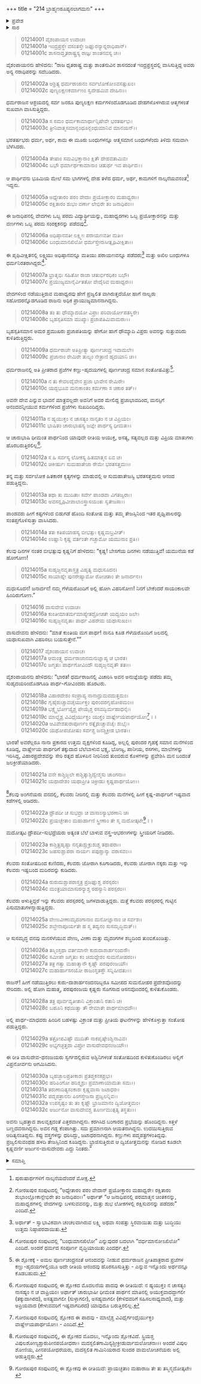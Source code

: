 +++
title = "214 ಬ್ರಾಹ್ಮಣರೂಪ್ಯನಲಾಗಮನಃ"
+++

<details><summary>ಪ್ರವೇಶ</summary>


।।   ಓಂ ಓಂ ನಮೋ ನಾರಾಯಣಾಯ।।   ಶ್ರೀ ವೇದವ್ಯಾಸಾಯ ನಮಃ ।।

ಶ್ರೀ ಕೃಷ್ಣದ್ವೈಪಾಯನ ವೇದವ್ಯಾಸ ವಿರಚಿತ  

**ಶ್ರೀ ಮಹಾಭಾರತ**

**ಆದಿ ಪರ್ವ**

**ಖಾಂಡವದಾಹ ಪರ್ವ**

**ಅಧ್ಯಾಯ 214**

</details>


<details><summary>ಸಾರ</summary>

ಪಾಂಡವರ ಸಂತೋಷದ ದಿನಗಳು (1-13). ಕೃಷ್ಣ-ಧನಂಜಯರು ಗೆಳೆಯರೊಂದಿಗೆ ಜಲವಿಹಾರಕ್ಕೆ ಯಮುನೆಗೆ ಹೋದುದು (14-25). ಕೃಷ್ಣಾರ್ಜುನರು ಕುಳಿತಿರುವಲ್ಲಿ ವಿಪ್ರರೂಪದಲ್ಲಿ ಅಗ್ನಿಯು ಕಾಣಿಸಿಕೊಂಡಿದುದು (26-32).

</details>


> 01214001 ವೈಶಂಪಾಯನ ಉವಾಚ।  
01214001a ಇಂದ್ರಪ್ರಸ್ಥೇ ವಸಂತಸ್ತೇ ಜಘ್ನುರನ್ಯಾನ್ನರಾಧಿಪಾನ್।  
01214001c ಶಾಸನಾದ್ಧೃತರಾಷ್ಟ್ರಸ್ಯ ರಾಜ್ಞಃ ಶಾಂತನವಸ್ಯ ಚ।।

ವೈಶಂಪಾಯನನು ಹೇಳಿದನು: “ರಾಜ ಧೃತರಾಷ್ಟ್ರ ಮತ್ತು ಶಾಂತನುವಿನ ಶಾಸನದಂತೆ ಇಂದ್ರಪ್ರಸ್ಥದಲ್ಲಿ ವಾಸಿಸುತ್ತಿದ್ದ ಅವರು ಅನ್ಯ ನರಾಧಿಪರನ್ನು ಸದೆಬಡಿದರು.

> 01214002a ಆಶ್ರಿತ್ಯ ಧರ್ಮರಾಜಾನಂ ಸರ್ವಲೋಕೋಽವಸತ್ಸುಖಂ।   
01214002c ಪುಣ್ಯಲಕ್ಷಣಕರ್ಮಾಣಂ ಸ್ವದೇಹಮಿವ ದೇಹಿನಃ।।

ಧರ್ಮರಾಜನ ಆಶ್ರಯದಲ್ಲಿ ಸರ್ವ ಜನರೂ ಪುಣ್ಯಲಕ್ಷಣ ಕರ್ಮಗಳಿಂದೊಡಗೂಡಿದ ದೇಹಗಳೊಳಗಿರುವ ಆತ್ಮಗಳಂತೆ ಸುಖವಾಗಿ ವಾಸಿಸುತ್ತಿದ್ದರು.

> 01214003a ಸ ಸಮಂ ಧರ್ಮಕಾಮಾರ್ಥಾನ್ಸಿಷೇವೇ ಭರತರ್ಷಭಃ।  
01214003c ತ್ರೀನಿವಾತ್ಮಸಮಾನ್ಬಂಧೂನ್ಬಂಧುಮಾನಿವ ಮಾನಯನ್।।

ಭರತರ್ಷಭರು ಧರ್ಮ, ಅರ್ಥ, ಕಾಮ ಈ ಮೂರು ಬಂಧುಗಳನ್ನೂ ಆತ್ಮಸಮಾನ ಬಂಧುಗಳೆಂದು ತಿಳಿದು ಸಮವಾಗಿ ಬೆಳೆಸಿದರು.

> 01214004a ತೇಷಾಂ ಸಮವಿಭಕ್ತಾನಾಂ ಕ್ಷಿತೌ ದೇಹವತಾಮಿವ।  
01214004c ಬಭೌ ಧರ್ಮಾರ್ಥಕಾಮಾನಾಂ ಚತುರ್ಥ ಇವ ಪಾರ್ಥಿವಃ।।

ಆ ಪಾರ್ಥಿವನು ಭೂಮಿಯ ಮೇಲೆ ಸಮ ಭಾಗಗಳಲ್ಲಿ ದೇಹ ತಳೆದ ಧರ್ಮ, ಅರ್ಥ, ಕಾಮಗಳಿಗೆ ನಾಲ್ಕನೆಯವನಂತೆ[^1] ಇದ್ದನು.

> 01214005a ಅಧ್ಯೇತಾರಂ ಪರಂ ವೇದಾಃ ಪ್ರಯೋಕ್ತಾರಂ ಮಹಾಧ್ವರಾಃ।   
01214005c ರಕ್ಷಿತಾರಂ ಶುಭಂ ವರ್ಣಾ ಲೇಭಿರೇ ತಂ ಜನಾಧಿಪಂ।।

ಈ ಜನಾಧಿಪನಲ್ಲಿ ವೇದಗಳು ಒಬ್ಬ ಪರಮ ವಿದ್ಯಾರ್ಥಿಯನ್ನು, ಮಹಾಧ್ವರಗಳು ಒಬ್ಬ ಪ್ರಯೋಕ್ತಾರನನ್ನು ಮತ್ತು ವರ್ಣಗಳು ಒಬ್ಬ ಪರಮ ಸಂರಕ್ಷಕನನ್ನು ಪಡೆದವು[^2].

> 01214006a ಅಧಿಷ್ಠಾನವತೀ ಲಕ್ಷ್ಮೀಃ ಪರಾಯಣವತೀ ಮತಿಃ।  
01214006c ಬಂಧುಮಾನಖಿಲೋ ಧರ್ಮಸ್ತೇನಾಸೀತ್ಪೃಥಿವೀಕ್ಷಿತಾ।।

ಈ ಪೃಥಿವೀಕ್ಷಿತನಲ್ಲಿ ಲಕ್ಷ್ಮಿಯು ಅಧಿಷ್ಠಾನವನ್ನೂ ಮತಿಯು ಪರಾಯಣವನ್ನೂ ಪಡೆದರು[^3] ಮತ್ತು ಅಖಿಲ ಬಂಧುಗಳೂ ಧರ್ಮನಿರತರಾಗಿದ್ದರು[^4].

> 01214007a ಭ್ರಾತೃಭಿಃ ಸಹಿತೋ ರಾಜಾ ಚತುರ್ಭಿರಧಿಕಂ ಬಭೌ।  
01214007c ಪ್ರಯುಜ್ಯಮಾನೈರ್ವಿತತೋ ವೇದೈರಿವ ಮಹಾಧ್ವರಃ।।

ವೇದಗಳಿಂದ ನಡೆಯುತ್ತಿರುವ ಮಹಾಧ್ವರವು ಹೇಗೆ ಪ್ರಜ್ವಲಿತ ವಾಗಿರುತ್ತದೆಯೋ ಹಾಗೆ ನಾಲ್ವರು ಸಹೋದರನ್ನೊಡಗೂಡಿದ ರಾಜನು ಅಧಿಕ ಪ್ರಾಯುಜ್ಯಮಾನನಾಗಿದ್ದನು.

> 01214008a ತಂ ತು ಧೌಮ್ಯಾದಯೋ ವಿಪ್ರಾಃ ಪರಿವಾರ್ಯೋಪತಸ್ಥಿರೇ।   
01214008c ಬೃಹಸ್ಪತಿಸಮಾ ಮುಖ್ಯಾಃ ಪ್ರಜಾಪತಿಮಿವಾಮರಾಃ।।

ಬೃಹಸ್ಪತಿಸಮಾನ ಅಮರ ಪ್ರಮುಖರು ಪ್ರಜಾಪತಿಯನ್ನು ಹೇಗೋ ಹಾಗೆ ಧೌಮ್ಯಾದಿ ವಿಪ್ರರು ಅವನನ್ನು ಸುತ್ತುವರಿದು ಕುಳಿತಿರುತ್ತಿದ್ದರು.

> 01214009a ಧರ್ಮರಾಜೇ ಅತಿಪ್ರೀತ್ಯಾ ಪೂರ್ಣಚಂದ್ರ ಇವಾಮಲೇ।  
01214009c ಪ್ರಜಾನಾಂ ರೇಮಿರೇ ತುಲ್ಯಂ ನೇತ್ರಾಣಿ ಹೃದಯಾನಿ ಚ।।

ಧರ್ಮರಾಜನಲ್ಲಿ ಅತಿ ಪ್ರೀತರಾದ ಪ್ರಜೆಗಳ ಕಣ್ಣು-ಹೃದಯಗಳಲ್ಲಿ ಪೂರ್ಣಚಂದ್ರ ಸಮಾನ ಸಂತೋಷವಿತ್ತು[^5].

> 01214010a ನ ತು ಕೇವಲದೈವೇನ ಪ್ರಜಾ ಭಾವೇನ ರೇಮಿರೇ।  
01214010c ಯದ್ಬಭೂವ ಮನಃಕಾಂತಂ ಕರ್ಮಣಾ ಸ ಚಕಾರ ತತ್।।

ಅವನೇ ದೇವ ಎನ್ನುವ ಭಾವನೆ ಮಾತ್ರವಲ್ಲದೇ ಅವನಿಗೆ ಅವರ ಮೇಲಿದ್ದ ಪ್ರಜಾಭಾವದಿಂದ, ಮನಸ್ಸಿಗೆ ಆನಂದವನ್ನೀಯುವ ಕರ್ಮಗಳಿಂದ ಪ್ರಜೆಗಳು ಸುಖದಿಂದಿದ್ದರು.

> 01214011a ನ ಹ್ಯಯುಕ್ತಂ ನ ಚಾಸತ್ಯಂ ನಾನೃತಂ ನ ಚ ವಿಪ್ರಿಯಂ।   
01214011c ಭಾಷಿತಂ ಚಾರುಭಾಷಸ್ಯ ಜಜ್ಞೇ ಪಾರ್ಥಸ್ಯ ಧೀಮತಃ।।

ಆ ಚಾರುಭಾಷಿ ಧೀಮಂತ ಪಾರ್ಥನಿಂದ ಯಾವುದೇ ರೀತಿಯ ಅಯುಕ್ತ, ಅಸತ್ಯ, ಸತ್ಯವಲ್ಲದ ಮತ್ತು ವಿಪ್ರಿಯ ಮಾತುಗಳು ಹೊರಬರುತ್ತಿರಲಿಲ್ಲ[^6].

> 01214012a ಸ ಹಿ ಸರ್ವಸ್ಯ ಲೋಕಸ್ಯ ಹಿತಮಾತ್ಮನ ಏವ ಚ।  
01214012c ಚಿಕೀರ್ಷುಃ ಸುಮಹಾತೇಜಾ ರೇಮೇ ಭರತಸತ್ತಮಃ।।

ತನ್ನ ಮತ್ತು ಸರ್ವಲೋಕ ಹಿತಕಾರಕ ಕೃತ್ಯಗಳನ್ನು ಮಾಡುವಲ್ಲಿ ಆ ಸುಮಹಾತೇಜಸ್ವಿ ಭರತಸತ್ತಮನು ಆನಂದ ಪಡುತ್ತಿದ್ದನು.

> 01214013a ತಥಾ ತು ಮುದಿತಾಃ ಸರ್ವೇ ಪಾಂಡವಾ ವಿಗತಜ್ವರಾಃ।  
01214013c ಅವಸನ್ಪೃಥಿವೀಪಾಲಾಂಸ್ತ್ರಾಸಯಂತಃ ಸ್ವತೇಜಸಾ।।

ಪಾಂಡವರು ಹೀಗೆ ಕಷ್ಟಗಳಿಂದ ಬಿಡುಗಡೆ ಹೊಂದಿ ಸಂತೋಷ ಮತ್ತು ತಮ್ಮ ತೇಜಸ್ಸಿನಿಂದ ಇತರ ಪೃಥ್ವಿಪಾಲರನ್ನು ಸಂತಪ್ತಗೊಳಿಸುತ್ತಾ ವಾಸಿಸಿದರು.

> 01214014a ತತಃ ಕತಿಪಯಾಹಸ್ಯ ಬೀಭತ್ಸುಃ ಕೃಷ್ಣಮಬ್ರವೀತ್।   
01214014c ಉಷ್ಣಾನಿ ಕೃಷ್ಣ ವರ್ತಂತೇ ಗಚ್ಛಾಮೋ ಯಮುನಾಂ ಪ್ರತಿ।।

ಕೆಲವು ದಿನಗಳ ನಂತರ ಬೀಭತ್ಸುವು ಕೃಷ್ಣನಿಗೆ ಹೇಳಿದನು: “ಕೃಷ್ಣ! ಬೇಸಗೆಯ ದಿನಗಳು ನಡೆಯುತ್ತಿವೆ! ಯಮುನೆಯ ಕಡೆ ಹೋಗೋಣ!

> 01214015a ಸುಹೃಜ್ಜನವೃತಾಸ್ತತ್ರ ವಿಹೃತ್ಯ ಮಧುಸೂದನ।  
01214015c ಸಾಯಾಹ್ನೇ ಪುನರೇಷ್ಯಾಮೋ ರೋಚತಾಂ ತೇ ಜನಾರ್ದನ।।

ಮಧುಸೂದನ! ಜನಾರ್ದನ! ನಮ್ಮ ಗೆಳೆಯರೊಂದಿಗೆ ಅಲ್ಲಿ ಹೋಗಿ ವಿಹರಿಸೋಣ! ನಿನಗೆ ಬೇಕೆಂದರೆ ಸಾಯಂಕಾಲವೇ ಹಿಂದಿರುಗೋಣ.”

> 01214016 ವಾಸುದೇವ ಉವಾಚ।  
01214016a ಕುಂತೀಮಾತರ್ಮಮಾಪ್ಯೇತದ್ರೋಚತೇ ಯದ್ವಯಂ ಜಲೇ।  
01214016c ಸುಹೃಜ್ಜನವೃತಾಃ ಪಾರ್ಥ ವಿಹರೇಮ ಯಥಾಸುಖಂ।।

ವಾಸುದೇವನು ಹೇಳಿದನು: “ಮಾತೆ ಕುಂತಿಯ ಮಗ ಪಾರ್ಥ! ನಾನೂ ಕೂಡ ಗೆಳೆಯರೊಂದಿಗೆ ಜಲದಲ್ಲಿ ಯಥಾಸುಖವಾಗಿ ವಿಹರಿಸಲು ಬಯಸುತ್ತೇನೆ.””

> 01214017 ವೈಶಂಪಾಯನ ಉವಾಚ।  
01214017a ಆಮಂತ್ರ್ಯ ಧರ್ಮರಾಜಾನಮನುಜ್ಞಾಪ್ಯ ಚ ಭಾರತ।  
01214017c ಜಗ್ಮತುಃ ಪಾರ್ಥಗೋವಿಂದೌ ಸುಹೃಜ್ಜನವೃತೌ ತತಃ।।

ವೈಶಂಪಾಯನನು ಹೇಳಿದನು: “ಭಾರತ! ಧರ್ಮರಾಜನಲ್ಲಿ ವಿಚಾರಿಸಿ ಅವನ ಅನುಜ್ಞೆಯನ್ನು ಪಡೆದು ತಮ್ಮ ಸುಹೃದಯರಿಂದೊಡಗೂಡಿ ಪಾರ್ಥ-ಗೋವಿಂದರು ಹೊರಟರು.

> 01214018a ವಿಹಾರದೇಶಂ ಸಂಪ್ರಾಪ್ಯ ನಾನಾದ್ರುಮವದುತ್ತಮಂ।  
01214018c ಗೃಹೈರುಚ್ಚಾವಚೈರ್ಯುಕ್ತಂ ಪುರಂದರಗೃಹೋಪಮಂ।।  
01214019a ಭಕ್ಷ್ಯೈರ್ಭೋಜ್ಯೈಶ್ಚ ಪೇಯೈಶ್ಚ ರಸವದ್ಭಿರ್ಮಹಾಧನೈಃ।  
01214019c ಮಾಲ್ಯೈಶ್ಚ ವಿವಿಧೈರ್ಯುಕ್ತಂ ಯುಕ್ತಂ ವಾರ್ಷ್ಣೇಯಪಾರ್ಥಯೋಃ[^7]।।  
01214020a ಆವಿವೇಶತುರಾಪೂರ್ಣಂ ರತ್ನೈರುಚ್ಚಾವಚೈಃ ಶುಭೈಃ।  
01214020c ಯಥೋಪಜೋಷಂ ಸರ್ವಶ್ಚ ಜನಶ್ಚಿಕ್ರೀಡ ಭಾರತ।।

ಭಾರತ! ಅವರೆಲ್ಲರೂ ನಾನಾ ಪ್ರಕಾರದ ಉತ್ತಮ ವೃಕ್ಷಗಳಿಂದ ಕೂಡಿದ್ದ, ಅಲ್ಲಲ್ಲಿ ಪುರಂದರ ಗೃಹಕ್ಕೆ ಸಮಾನ ಮನೆಗಳಿಂದ ಕೂಡಿದ್ದ, ವಾರ್ಷ್ಣೇಯ ಪಾರ್ಥರಿಗೆ ತಕ್ಕುದಾದ ಬೆಲೆಬಾಳುವ ಭಕ್ಷ್ಯ, ಭೋಜ್ಯ, ಪಾನೀಯ, ರಸಗಳು, ಮಾಲೆಗಳನ್ನು ಇರಿಸಿದ್ದ, ವಿಹಾರಪ್ರದೇಶವನ್ನು ಸೇರಿ ರತ್ನದ ಹೊಳಪಿನ ನೀರಿನಿಂದ ತುಂಬಿರುವ ಕೊಳಗಳನ್ನು ಪ್ರವೇಶಿಸಿ ಮನ ಬಂದಂತೆ ಜಲಕ್ರೀಡೆಯಾಡಿದರು.

> 01214021a ವನೇ ಕಾಶ್ಚಿಜ್ಜಲೇ ಕಾಶ್ಚಿತ್ಕಾಶ್ಚಿದ್ವೇಶ್ಮಸು ಚಾಂಗನಾಃ।  
01214021c ಯಥಾದೇಶಂ ಯಥಾಪ್ರೀತಿ ಚಿಕ್ರೀಡುಃ ಕೃಷ್ಣಪಾರ್ಥಯೋಃ।।

[^8]ಕೆಲವು ಅಂಗನೆಯರು ವನದಲ್ಲಿ, ಕೆಲವರು ನೀರಿನಲ್ಲಿ ಮತ್ತು ಕೆಲವರು ಮನೆಗಳಲ್ಲಿ ಹೀಗೆ ಕೃಷ್ಣ-ಪಾರ್ಥರಿಗೆ ಇಷ್ಟವಾದ ಕಡೆಗಳಲ್ಲಿ ಆಡಿದರು.

> 01214022a ದ್ರೌಪದೀ ಚ ಸುಭದ್ರಾ ಚ ವಾಸಾಂಸ್ಯಾಭರಣಾನಿ ಚ।  
01214022c ಪ್ರಯಚ್ಛೇತಾಂ ಮಹಾರ್ಹಾಣಿ ಸ್ತ್ರೀಣಾಂ ತೇ ಸ್ಮ ಮದೋತ್ಕಟೇ[^9]।।

ಮದೋತ್ಕಟ ದ್ರೌಪದೀ-ಸುಭದ್ರೆಯರು ಅತ್ಯಂತ ಬೆಲೆ ಬಾಳುವ ವಸ್ತ್ರ-ಆಭರಣಗಳನ್ನು ಸ್ತ್ರೀಯರಿಗೆ ನೀಡಿದರು.

> 01214023a ಕಾಶ್ಚಿತ್ಪ್ರಹೃಷ್ಟಾ ನನೃತುಶ್ಚುಕ್ರುಶುಶ್ಚ ತಥಾಪರಾಃ।   
01214023c ಜಹಸುಶ್ಚಾಪರಾ ನಾರ್ಯಃ ಪಪುಶ್ಚಾನ್ಯಾ ವರಾಸವಂ।।

ಕೆಲವರು ಸಂತೋಷದಿಂದ ಕುಣಿದರು, ಕೆಲವರು ಜೋರಾಗಿ ಕೂಗಾಡಿದರು, ಕೆಲವರು ಜೋರಾಗಿ ನಕ್ಕರು ಮತ್ತು ಇನ್ನು ಕೆಲವರು ಇಷ್ಟಬಂದ ಮದಿರವನ್ನು ಕುಡಿದರು.

> 01214024a ರುರುದುಶ್ಚಾಪರಾಸ್ತತ್ರ ಪ್ರಜಘ್ನುಶ್ಚ ಪರಸ್ಪರಂ।  
01214024c ಮಂತ್ರಯಾಮಾಸುರನ್ಯಾಶ್ಚ ರಹಸ್ಯಾನಿ ಪರಸ್ಪರಂ।।

ಕೆಲವರು ಅಳುತ್ತಿದ್ದರೆ ಇನ್ನು ಕೆಲವರು ಪರಸ್ಪರರಲ್ಲಿ ಜಗಳವಾಡುತ್ತಿದ್ದರು. ಮತ್ತೆ ಕೆಲವರು ಪರಸ್ಪರರಲ್ಲಿ ಗುಟ್ಟಿನ ಪಿಸುಮಾತುಗಳನ್ನಾಡುತ್ತಿದ್ದರು.

> 01214025a ವೇಣುವೀಣಾಮೃದಂಗಾನಾಂ ಮನೋಜ್ಞಾನಾಂ ಚ ಸರ್ವಶಃ।  
01214025c ಶಬ್ಧೇನಾಪೂರ್ಯತೇ ಹ ಸ್ಮ ತದ್ವನಂ ಸುಸಮೃದ್ಧಿಮತ್।।

ಆ ಸುಸಮೃದ್ಧ ವನವು ಮನಸೆಳೆಯುವ ವೇಣು, ವೀಣಾ ಮತ್ತು ಮೃದಂಗಗಳ ಶಬ್ಧದಿಂದ ತುಂಬಿಕೊಂಡಿತ್ತು.

> 01214026a ತಸ್ಮಿಂಸ್ತಥಾ ವರ್ತಮಾನೇ ಕುರುದಾಶಾರ್ಹನಂದನೌ।   
01214026c ಸಮೀಪೇ ಜಗ್ಮತುಃ ಕಂ ಚಿದುದ್ದೇಶಂ ಸುಮನೋಹರಂ।।  
01214027a ತತ್ರ ಗತ್ವಾ ಮಹಾತ್ಮಾನೌ ಕೃಷ್ಣೌ ಪರಪುರಂಜಯೌ।  
01214027c ಮಹಾರ್ಹಾಸನಯೋ ರಾಜಂಸ್ತತಸ್ತೌ ಸನ್ನಿಷೀದತುಃ।।

ರಾಜನ್! ಹೀಗೆ ನಡೆಯುತ್ತಿರಲು ಕುರು-ದಾಶಾರ್ಹನಂದನರಿಬ್ಬರೂ ಸಮೀಪದ ಸುಮನೋಹರ ಪ್ರದೇಶವೊಂದನ್ನು ಸೇರಿದರು. ಅಲ್ಲಿ ಹೋಗಿ ಮಹಾತ್ಮ, ಪರಪುರಂಜಯ ಕೃಷ್ಣರು ಸೊಗಸಾದ ಆಸನವೊಂದರಲ್ಲಿ ಕುಳಿತುಕೊಂಡರು.

> 01214028a ತತ್ರ ಪೂರ್ವವ್ಯತೀತಾನಿ ವಿಕ್ರಾಂತಾನಿ ರತಾನಿ ಚ।  
01214028c ಬಹೂನಿ ಕಥಯಿತ್ವಾ ತೌ ರೇಮಾತೇ ಪಾರ್ಥಮಾಧವೌ।।

ಅಲ್ಲಿ ಪಾರ್ಥ-ಮಾಧವರು ಹಿಂದಿನ ಬಹಳಷ್ಟು ವಿಕ್ರಾಂತ ಮತ್ತು ಪ್ರೀತಿಯ ಘಟನೆಗಳನ್ನು ಹೇಳಿಕೊಳ್ಳುತ್ತಾ ಸಂತೋಷ ಪಡುತ್ತಿದ್ದರು.

> 01214029a ತತ್ರೋಪವಿಷ್ಟೌ ಮುದಿತೌ ನಾಕಪೃಷ್ಠೇಽಶ್ವಿನಾವಿವ।  
01214029c ಅಭ್ಯಗಚ್ಛತ್ತದಾ ವಿಪ್ರೋ ವಾಸುದೇವಧನಂಜಯೌ।।

ಈ ರೀತಿ ವಾಸುದೇವ-ಧನಂಜಯರು ಸ್ವರ್ಗದಲ್ಲಿರುವ ಅಶ್ವಿನಿಗಳಂತೆ ಸಂತೋಷದಿಂದ ಕುಳಿತುಕೊಂಡಿರಲು ಅಲ್ಲಿಗೆ ವಿಪ್ರನೋರ್ವನು ಆಗಮಿಸಿದನು.

> 01214030a ಬೃಹಚ್ಛಾಲಪ್ರತೀಕಾಶಃ ಪ್ರತಪ್ತಕನಕಪ್ರಭಃ।   
01214030c ಹರಿಪಿಂಗೋ ಹರಿಶ್ಮಶ್ರುಃ ಪ್ರಮಾಣಾಯಾಮತಃ ಸಮಃ।।  
01214031a ತರುಣಾದಿತ್ಯಸಂಕಾಶಃ ಕೃಷ್ಣವಾಸಾ ಜಟಾಧರಃ।  
01214031c ಪದ್ಮಪತ್ರಾನನಃ ಪಿಂಗಸ್ತೇಜಸಾ ಪ್ರಜ್ವಲನ್ನಿವ।।  
01214032a ಉಪಸೃಷ್ಟಂ ತು ತಂ ಕೃಷ್ಣೌ ಭ್ರಾಜಮಾನಂ ದ್ವಿಜೋತ್ತಮಂ।  
01214032c ಅರ್ಜುನೋ ವಾಸುದೇವಶ್ಚ ತೂರ್ಣಮುತ್ಪತ್ಯ ತಸ್ಥತುಃ।।

ಅವನು ಬೃಹತ್ತಾದ ಶಾಲವೃಕ್ಷದಂತೆ ಎತ್ತರವಾಗಿದ್ದನು. ಕರಗಿಸಿದ ಬಂಗಾರದ ಪ್ರಭೆಯನ್ನು ಹೊಂದಿದ್ದನು. ಕಿತ್ತಳೆ ಬಣ್ಣದವನಾಗಿದ್ದನು. ಅವನ ಗಡ್ಡ ಕೆಂಪಾಗಿತ್ತು. ಸಮ ಪ್ರಮಾಣನಾಗಿ ಆಯತನಾಗಿದ್ದನು. ಉದಯಿಸುತ್ತಿರುವ ಆದಿತ್ಯನಂತಿದ್ದನು. ಕಪ್ಪು ವಸ್ತ್ರಗಳನ್ನು ಧರಿಸಿದ್ದು, ಜಟಾಧರನಾಗಿದ್ದನು. ಕಣ್ಣುಗಳು ಪದ್ಮಪತ್ರಗಳಂತಿದ್ದವು. ಪ್ರಜ್ವಲಿಸುವಂಥಹ ಹಳದಿ ತೇಜಸ್ಸಿನಿಂದ ಕೂಡಿದ್ದನು. ಭ್ರಾಜಿಸುತ್ತಿರುವ ಆ ದ್ವಿಜೋತ್ತಮನನ್ನು ನೋಡಿದ ಕೂಡಲೇ ಕೃಷ್ಣವರ್ಣಿ ಅರ್ಜುನ-ವಾಸುದೇವರು ಎದ್ದು ನಿಂತರು.”

<details><summary>ಸಮಾಪ್ತಿ</summary>



ಇತಿ ಶ್ರೀ ಮಹಾಭಾರತೇ ಆದಿಪರ್ವಣಿ ಖಾಂಡವದಾಹಪರ್ವಣಿ ಬ್ರಾಹ್ಮಣರೂಪ್ಯನಲಾಗಮನೇ ಚತುರ್ದಶಾಧಿಕದ್ವಿಶತತಮೋಽಧ್ಯಾಯಃ।।  
ಇದು ಶ್ರೀ ಮಹಾಭಾರತದಲ್ಲಿ ಆದಿಪರ್ವದಲ್ಲಿ ಖಾಂಡವದಾಹಪರ್ವದಲ್ಲಿ ಬ್ರಾಹ್ಮಣರೂಪದಲ್ಲಿ ಅನಲನ ಆಗಮನ ಎನ್ನುವ ಇನ್ನೂರಾ ಹದಿನಾಲ್ಕನೆಯ ಅಧ್ಯಾಯವು.

</details>

[^1]: ಪುರುಷಾರ್ಥಗಳಿಗೆ ನಾಲ್ಕನೆಯದೆಂದರೆ ಮೋಕ್ಷ.

[^2]: ಗೋರಖಪುರ ಸಂಪುಟದಲ್ಲಿ “ಅಧ್ಯೇತಾರಂ ಪರಂ ವೇದಾನ್ ಪ್ರಯೋಕ್ತಾರಂ ಮಹಾಧ್ವರೇ। ರಕ್ಷಿತಾರಂ ಶುಭಾಂಲ್ಲೋಕಾನ್ಲೇಭಿರೇ ತಂ ಜನಾಧಿಪಂ।।” ಅರ್ಥಾತ್ “ಆ ಜನಾಧಿಪನಲ್ಲಿ ಪರಮಾತ್ಮನ ಚಿಂತಕನನ್ನು, ಮಹಾಧ್ವರಗಳಲ್ಲಿ ವೇದಗಳನ್ನು ಬಳಸುವವನನ್ನು, ಮತ್ತು ಶುಭ ಲೋಕಗಳಲ್ಲಿ ರಕ್ಷಿಸುವನನ್ನು ಪಡೆದರು” ಎಂದಿದೆ.

[^3]: ಅರ್ಥಾತ್ - ಸ್ವಾಭಾವಿಕವಾಗಿ ಚಂಚಲವಾಗಿರುವ ಲಕ್ಷ್ಮಿ ಅಥವಾ ಸಂಪತ್ತು ಸ್ಥಿರವಾಯಿತು ಮತ್ತು ಬುದ್ಧಿಯು ಉತ್ತಮ ನಿಷ್ಠಾಪರವಾಯಿತು.

[^4]: ಗೋರಖಪುರ ಸಂಪುಟದಲ್ಲಿ “ಬಂಧುಮಾನಖಿಲೋ” ಎನ್ನುವುದರ ಬದಲಾಗಿ “ವರ್ಧಮಾನೋಽಖಿಲೋ” ಎಂದಿದೆ. ಅಂದರೆ ಧರ್ಮದ ಸಂಪೂರ್ಣ ವೃದ್ಧಿಯಾಯಿತು ಎಂದರ್ಥ.

[^5]: ಈ ಶ್ಲೋಕಕ್ಕೆ - ಅಮಲ ಪೂರ್ಣಚಂದ್ರನಂತೆ ಆನಂದವನ್ನು ನೀಡುವ ಧರ್ಮರಾಜನ ಪ್ರೀತಿಪಾತ್ರರಾದ ಪ್ರಜೆಗಳ ಕಣ್ಣು-ಹೃದಯಗಳಲ್ಲಿಯೂ ಅದೇ ರೀತಿಯ ಆನಂದವು ಹೊರಸೂಸುತ್ತಿತ್ತು - ಎನ್ನುವ ಇನ್ನೊಂದು ಅರ್ಥವನ್ನೂ ಕೊಡಬಹುದು.

[^6]: ಗೋರಖಪುರ ಸಂಪುಟದಲ್ಲಿ ಈ ಶ್ಲೋಕದ ಮೊದಲನೆಯ ಪಾದವು ಈ ರೀತಿಯಿದೆ: ನ ಹ್ಯಯುಕ್ತಂ ನ ಚಾಸತ್ಯಂ ನಾಸಹ್ಯಂ ನ ಚ ವಾಪ್ರಿಯಂ। ಅರ್ಥಾತ್ ಚಾರುಭಾಷೀ ಧೀಮಂತ ಪಾರ್ಥನ ಮಾತಿನಲ್ಲಿ ಅಯುಕ್ತವಾದದ್ದಾಗಲೀ (ತಕ್ಕುದಾಗಿರದ), ಅಸತ್ಯವಾಗಲೀ (ಸುಳ್ಳಾಗಲೀ), ಅಸಹ್ಯವಾಗಲೀ (ಕೇಳಿದವರಿಗೆ ಸಹಿಸಲಸಾಧ್ಯವಾದ), ಮತ್ತು ಅಪ್ರಿಯವಾದ (ಕೇಳುವವರಿಗೆ ಇಷ್ಟವಾಗದಿರದ) ಯಾವುದೂ ಬರುತ್ತಿರಲಿಲ್ಲ.

[^7]: ಗೋರಖಪುರ ಸಂಪುಟದಲ್ಲಿ ಶ್ಲೋಕದ ಈ ಪಾದವು - ಮಾಲೈಶ್ಚ ವಿವಿಧೈರ್ಗಂಧೈರ್ಯುಕ್ತಂ ವಾರ್ಷ್ಣೇಯಪಾರ್ಥಯೋಃ। - ಎಂದಿದೆ.

[^8]: ಗೋರಖಪುರ ಸಂಪುಟದಲ್ಲಿ, ಈ ಶ್ಲೋಕದ ಮೊದಲು, ಇನ್ನೊಂದು ಶ್ಲೋಕವಿದೆ. ಸ್ಟ್ರಿಯಶ್ಚ ವಿಪುಲಶೋಣ್ಯಶ್ಚಾರುಪೀನಪಯೋಧರಾಃ। ಮದಸ್ಖಲಿತಗಾಮಿನ್ಯಶ್ಚೀಕ್ರೀಡುರ್ವಾಮಲೋಚನಾಃ।। ಅಂದರೆ ವಿಪುಲ ಶೋಣಿಯ, ಪೀನಪಯೋಧರೆಯರು, ಮದಸ್ಖಲಿತ ಗಾಮಿನಿಯರಾದ ಸುಂದರ ವಾಮಲೋಚನೆಯರು ಅಲ್ಲಿ ಆಡುತ್ತಿದ್ದರು.

[^9]: ಗೋರಖಪುರ ಸಂಪುಟದಲ್ಲಿ ಈ ಶ್ಲೋಕವು ಈ ರೀತಿಯಿದೆ: ಪ್ರಾಯಚ್ಛತಾಂ ಮಹಾರಾಜ ತೇ ತು ತಸ್ಮಿನ್ಮದೋತ್ಕಟೇ।
